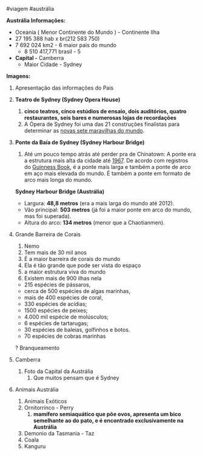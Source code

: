 #viagem 
#austrália

**Austrália Informações:**

- Oceania ( Menor Continente do Mundo ) - Continente Ilha
- 27 195 388 hab x br(212 583 750)
- 7 692 024 km2 - 6 maior pais do mundo
    - 8 510 417,771 brasil - 5
- **Capital -** Camberra
    - Maior Cidade - Sydney

**Imagens:**

1. Apresentação das informações do Pais
    
2. **Teatro de Sydney (Sydney Opera House)**
    
    1. **cinco teatros, cinco estúdios de ensaio, dois auditórios, quatro restaurantes, seis bares e numerosas lojas de recordações**
    2. A Ópera de Sydney foi uma das 21 construções finalistas para determinar as [novas sete maravilhas do mundo](https://pt.wikipedia.org/wiki/Novas_sete_maravilhas_do_mundo).
3. **Ponte da Baía de Sydney (Sydney Harbour Bridge)**
    
    1. Até um pouco tempo atrás até perder pra de Chinatown: A ponte era a estrutura mais alta da cidade até [1967](https://pt.wikipedia.org/wiki/1967). De acordo com registros do [Guinness Book](https://pt.wikipedia.org/wiki/Guinness_World_Records), é a ponte mais larga e também a ponte de arco em aço mais elevada do mundo. É também a ponte em formato de arco mais longa do mundo.
    
    **Sydney Harbour Bridge (Austrália)**
    
    - Largura: **48,8 metros** (era a mais larga do mundo até 2012).
    - Vão principal: **503 metros** (já foi a maior ponte em arco do mundo, mas foi superada).
    - Altura do arco: **134 metros** (menor que a Chaotianmen).
4. Grande Barreira de Corais
    
    1. Nemo
    2. Tem mais de 30 mil anos
    3. É a maior barreira de corais do mundo
    4. Ela é tão grande que pode ser vista do espaço
    5. a maior estrutura viva do mundo
    6. Existem mais de 900 ilhas nela
    
    - 215 espécies de pássaros,
    - cerca de 500 espécies de algas marinhas,
    - mais de 400 espécies de coral,
    - 330 espécies de acídias;
    - 1500 espécies de peixes;
    - 4.000 mil espécie de molúsculos;
    - 6 espécies de tartarugas;
    - 30 espécies de baleias, golfinhos e botos.
    - 70 espécies de cobras marinhas
    
    ? Branqueamento
    
5. Camberra
    
    1. Foto da Capital da Austrália
        1. Que muitos pensam que é Sydney
6. Animais Austrália
    
    1. Animais Exóticos
    2. Ornitorrinco - Perry
        1. **mamífero semiaquático que põe ovos, apresenta um bico semelhante ao do pato, e é encontrado exclusivamente na Austrália**
    3. Demonio da Tasmania - Taz
    4. Coala
    5. Kanguru